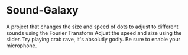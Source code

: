 # Sound-Galaxy
A project that changes the size and speed of dots to adjust to different sounds using the Fourier Transform
Adjust the speed and size using the slider.
Try playing crab rave, it's absolutly godly.
Be sure to enable your microphone.
